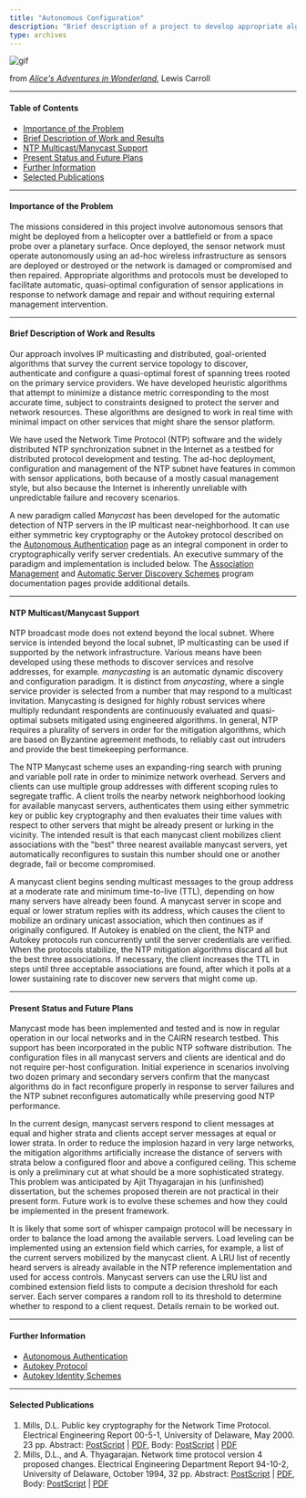 ```yaml
---
title: "Autonomous Configuration"
description: "Brief description of a project to develop appropriate algorithms and protocols which facilitate automatic, quasi-optimal configuration of sensor applications in response to network damage and repair and without requiring external management intervention."
type: archives
---
```


![gif](/documentation/pic/rabbit.gif)

from [_Alice's Adventures in Wonderland_](/reflib/pictures/), Lewis Carroll

* * *

#### Table of Contents

*   [Importance of the Problem](/reflib/autocfg/#importance-of-the-problem)
*   [Brief Description of Work and Results](/reflib/autocfg/#brief-description-of-work-and-results)
*   [NTP Multicast/Manycast Support](/reflib/autocfg/#ntp-multicastmanycast-support)
*   [Present Status and Future Plans](/reflib/autocfg/#present-status-and-future-plans)
*   [Further Information](/reflib/autocfg/#further-information)
*   [Selected Publications](/reflib/autocfg/#selected-publications)

* * *

#### Importance of the Problem

The missions considered in this project involve autonomous sensors that might be deployed from a helicopter over a battlefield or from a space probe over a planetary surface. Once deployed, the sensor network must operate autonomously using an ad-hoc wireless infrastructure as sensors are deployed or destroyed or the network is damaged or compromised and then repaired. Appropriate algorithms and protocols must be developed to facilitate automatic, quasi-optimal configuration of sensor applications in response to network damage and repair and without requiring external management intervention.

* * *

#### Brief Description of Work and Results

Our approach involves IP multicasting and distributed, goal-oriented algorithms that survey the current service topology to discover, authenticate and configure a quasi-optimal forest of spanning trees rooted on the primary service providers. We have developed heuristic algorithms that attempt to minimize a distance metric corresponding to the most accurate time, subject to constraints designed to protect the server and network resources. These algorithms are designed to work in real time with minimal impact on other services that might share the sensor platform.

We have used the Network Time Protocol (NTP) software and the widely distributed NTP synchronization subnet in the Internet as a testbed for distributed protocol development and testing. The ad-hoc deployment, configuration and management of the NTP subnet have features in common with sensor applications, both because of a mostly casual management style, but also because the Internet is inherently unreliable with unpredictable failure and recovery scenarios.

A new paradigm called _Manycast_ has been developed for the automatic detection of NTP servers in the IP multicast near-neighborhood. It can use either symmetric key cryptography or the Autokey protocol described on the [Autonomous Authentication](/reflib/autokey/) page as an integral component in order to cryptographically verify server credentials. An executive summary of the paradigm and implementation is included below. The [Association Management](/documentation/4.2.8-series/assoc/) and [Automatic Server Discovery Schemes](/documentation/4.2.8-series/discover/) program documentation pages provide additional details.

* * *

#### NTP Multicast/Manycast Support

NTP broadcast mode does not extend beyond the local subnet. Where service is intended beyond the local subnet, IP multicasting can be used if supported by the network infrastructure. Various means have been developed using these methods to discover services and resolve addresses, for example. _manycasting_ is an automatic dynamic discovery and configuration paradigm. It is distinct from _anycasting_, where a single service provider is selected from a number that may respond to a multicast invitation. Manycasting is designed for highly robust services where multiply redundant respondents are continuously evaluated and quasi-optimal subsets mitigated using engineered algorithms. In general, NTP requires a plurality of servers in order for the mitigation algorithms, which are based on Byzantine agreement methods, to reliably cast out intruders and provide the best timekeeping performance.

The NTP Manycast scheme uses an expanding-ring search with pruning and variable poll rate in order to minimize network overhead. Servers and clients can use multiple group addresses with different scoping rules to segregate traffic. A client trolls the nearby network neighborhood looking for available manycast servers, authenticates them using either symmetric key or public key cryptography and then evaluates their time values with respect to other servers that might be already present or lurking in the vicinity. The intended result is that each manycast client mobilizes client associations with the "best" three nearest available manycast servers, yet automatically reconfigures to sustain this number should one or another degrade, fail or become compromised.

A manycast client begins sending multicast messages to the group address at a moderate rate and minimum time-to-live (TTL), depending on how many servers have already been found. A manycast server in scope and equal or lower stratum replies with its address, which causes the client to mobilize an ordinary unicast association, which then continues as if originally configured. If Autokey is enabled on the client, the NTP and Autokey protocols run concurrently until the server credentials are verified. When the protocols stabilize, the NTP mitigation algorithms discard all but the best three associations. If necessary, the client increases the TTL in steps until three acceptable associations are found, after which it polls at a lower sustaining rate to discover new servers that might come up.

* * *

#### Present Status and Future Plans

Manycast mode has been implemented and tested and is now in regular operation in our local networks and in the CAIRN research testbed. This support has been incorporated in the public NTP software distribution. The configuration files in all manycast servers and clients are identical and do not require per-host configuration. Initial experience in scenarios involving two dozen primary and secondary servers confirm that the manycast algorithms do in fact reconfigure properly in response to server failures and the NTP subnet reconfigures automatically while preserving good NTP performance.

In the current design, manycast servers respond to client messages at equal and higher strata and clients accept server messages at equal or lower strata. In order to reduce the implosion hazard in very large networks, the mitigation algorithms artificially increase the distance of servers with strata below a configured floor and above a configured ceiling. This scheme is only a preliminary cut at what should be a more sophisticated strategy. This problem was anticipated by Ajit Thyagarajan in his (unfinished) dissertation, but the schemes proposed therein are not practical in their present form. Future work is to evolve these schemes and how they could be implemented in the present framework.

It is likely that some sort of whisper campaign protocol will be necessary in order to balance the load among the available servers. Load leveling can be implemented using an extension field which carries, for example, a list of the current servers mobilized by the manycast client. A LRU list of recently heard servers is already available in the NTP reference implementation and used for access controls. Manycast servers can use the LRU list and combined extension field lists to compute a decision threshold for each server. Each server compares a random roll to its threshold to determine whether to respond to a client request. Details remain to be worked out.

* * *

#### Further Information

*   [Autonomous Authentication](/reflib/autokey/)
*   [Autokey Protocol](/reflib/proto/)
*   [Autokey Identity Schemes](/reflib/ident/)

* * *

#### Selected Publications

1.  Mills, D.L. Public key cryptography for the Network Time Protocol. Electrical Engineering Report 00-5-1, University of Delaware, May 2000\. 23 pp. Abstract: [PostScript](/reflib/reports/pkey/pkeya.ps) | [PDF](/reflib/reports/pkey/pkeya.pdf), Body: [PostScript](/reflib/reports/pkey/pkeyb.ps) | [PDF](/reflib/reports/pkey/pkeyb.pdf)
2.  Mills, D.L., and A. Thyagarajan. Network time protocol version 4 proposed changes. Electrical Engineering Department Report 94-10-2, University of Delaware, October 1994, 32 pp. Abstract: [PostScript](/reflib/reports/acts/actsa.ps) | [PDF](/reflib/reports/acts/actsa.pdf), Body: [PostScript](/reflib/reports/acts/actsb.ps) | [PDF](/reflib/reports/acts/actsb.pdf)